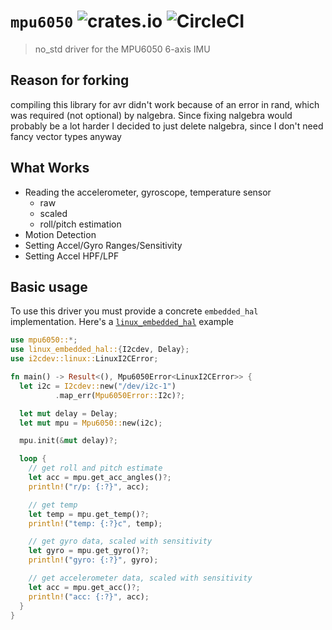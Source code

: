 # `mpu6050` ![crates.io](https://img.shields.io/crates/v/mpu6050.svg) ![CircleCI](https://img.shields.io/circleci/build/github/juliangaal/mpu6050.svg)
> no_std driver for the MPU6050 6-axis IMU

## Reason for forking
compiling this library for avr didn't work because of an error in rand, which was required (not optional) by nalgebra. Since
fixing nalgebra would probably be a lot harder I decided to just delete nalgebra, since I don't need fancy vector types anyway

## What Works
* Reading the accelerometer, gyroscope, temperature sensor
    * raw
    * scaled
    * roll/pitch estimation
* Motion Detection
* Setting Accel/Gyro Ranges/Sensitivity
* Setting Accel HPF/LPF

## Basic usage 
To use this driver you must provide a concrete `embedded_hal` implementation. Here's a 
[`linux_embedded_hal`](https://github.com/rust-embedded/linux-embedded-hal) example
```rust
use mpu6050::*;
use linux_embedded_hal::{I2cdev, Delay};
use i2cdev::linux::LinuxI2CError;

fn main() -> Result<(), Mpu6050Error<LinuxI2CError>> {
  let i2c = I2cdev::new("/dev/i2c-1")
          .map_err(Mpu6050Error::I2c)?;

  let mut delay = Delay;
  let mut mpu = Mpu6050::new(i2c);

  mpu.init(&mut delay)?;

  loop {
    // get roll and pitch estimate
    let acc = mpu.get_acc_angles()?;
    println!("r/p: {:?}", acc);

    // get temp
    let temp = mpu.get_temp()?;
    println!("temp: {:?}c", temp);

    // get gyro data, scaled with sensitivity 
    let gyro = mpu.get_gyro()?;
    println!("gyro: {:?}", gyro);

    // get accelerometer data, scaled with sensitivity
    let acc = mpu.get_acc()?;
    println!("acc: {:?}", acc);
  }
}
```

